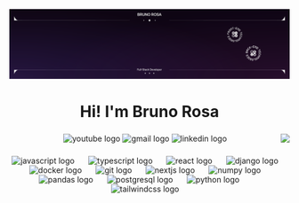 <img src="./assets/img/banner_supernova.png">

<h1 align="center">Hi! I'm Bruno Rosa</h1>

###

<img align="right" height="300" src="https://media1.tenor.com/m/ZlYEwEcLfvQAAAAd/1.gif"  />

###

<div align="left">
  <div align="center">
  <img src="https://img.shields.io/static/v1?message=Youtube&logo=youtube&label=&color=FF0000&logoColor=white&labelColor=&style=for-the-badge" style="height: 64px; width: auto;" alt="youtube logo"  />
  <img src="https://img.shields.io/static/v1?message=Gmail&logo=gmail&label=&color=D14836&logoColor=white&labelColor=&style=for-the-badge" style="height: 64px; width: auto;" alt="gmail logo"  />
  <img src="https://img.shields.io/static/v1?message=LinkedIn&logo=linkedin&label=&color=0077B5&logoColor=white&labelColor=&style=for-the-badge" style="height: 64px; width: auto;" alt="linkedin logo"  />
  </div>
</div>

###

<div align="left">
  <div align="center">
  <img src="https://cdn.jsdelivr.net/gh/devicons/devicon/icons/javascript/javascript-original.svg" height="53" alt="javascript logo"  />
  <img width="17" />
  <img src="https://cdn.jsdelivr.net/gh/devicons/devicon/icons/typescript/typescript-original.svg" height="53" alt="typescript logo"  />
  <img width="17" />
  <img src="https://cdn.jsdelivr.net/gh/devicons/devicon/icons/react/react-original.svg" height="53" alt="react logo"  />
  <img width="17" />
  <img src="https://cdn.jsdelivr.net/gh/devicons/devicon/icons/django/django-plain.svg" height="53" alt="django logo"  />
  <img width="17" />
  <img src="https://cdn.jsdelivr.net/gh/devicons/devicon/icons/docker/docker-original.svg" height="53" alt="docker logo"  />
  <img width="17" />
  <img src="https://cdn.jsdelivr.net/gh/devicons/devicon/icons/git/git-original.svg" height="53" alt="git logo"  />
  <img width="17" />
  <img src="https://cdn.jsdelivr.net/gh/devicons/devicon/icons/nextjs/nextjs-original.svg" height="53" alt="nextjs logo"  />
  <img width="17" />
  <img src="https://cdn.jsdelivr.net/gh/devicons/devicon/icons/numpy/numpy-original.svg" height="53" alt="numpy logo"  />
  <img width="17" />
  <img src="https://cdn.jsdelivr.net/gh/devicons/devicon/icons/pandas/pandas-original.svg" height="53" alt="pandas logo"  />
  <img width="17" />
  <img src="https://cdn.jsdelivr.net/gh/devicons/devicon/icons/postgresql/postgresql-original.svg" height="53" alt="postgresql logo"  />
  <img width="17" />
  <img src="https://cdn.jsdelivr.net/gh/devicons/devicon/icons/python/python-original.svg" height="53" alt="python logo"  />
  <img width="17" />
  <img src="https://cdn.simpleicons.org/tailwindcss/06B6D4" height="53" alt="tailwindcss logo"  />
  </div>
</div>

###
